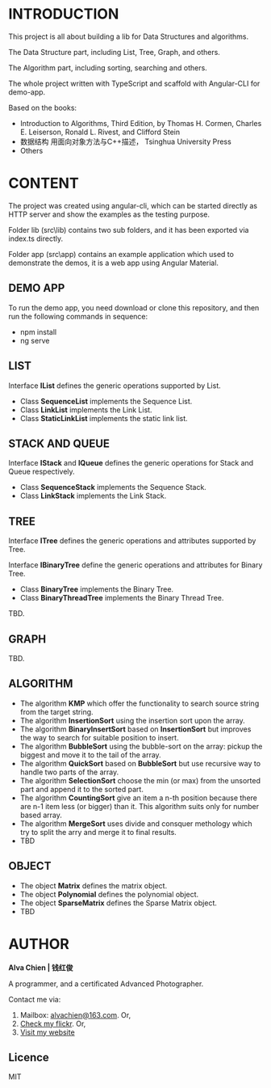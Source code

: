 # INTRODUCTION
This project is all about building a lib for Data Structures and algorithms. 

The Data Structure part, including List, Tree, Graph, and others. 

The Algorithm part, including sorting, searching and others. 

The whole project written with TypeScript and scaffold with Angular-CLI for demo-app.

Based on the books:
- Introduction to Algorithms, Third Edition, by Thomas H. Cormen, Charles E. Leiserson, Ronald L. Rivest, and Clifford Stein
- 数据结构 用面向对象方法与C++描述， Tsinghua University Press
- Others

# CONTENT
The project was created using angular-cli, which can be started directly as HTTP server and show the examples as the testing purpose.

Folder lib (src\lib) contains two sub folders, and it has been exported via index.ts directly.

Folder app (src\app) contains an example application which used to demonstrate the demos, it is a web app using Angular Material.

## DEMO APP
To run the demo app, you need download or clone this repository, and then run the following commands in sequence:
- npm install
- ng serve

## LIST
Interface **IList** defines the generic operations supported by List.

- Class **SequenceList** implements the Sequence List.
- Class **LinkList** implements the Link List.
- Class **StaticLinkList** implements the static link list.

## STACK AND QUEUE
Interface **IStack** and **IQueue** defines the generic operations for Stack and Queue respectively.

- Class **SequenceStack** implements the Sequence Stack.
- Class **LinkStack** implements the Link Stack.

## TREE
Interface **ITree** defines the generic operations and attributes supported by Tree.

Interface **IBinaryTree** define the generic operations and attributes for Binary Tree.

- Class **BinaryTree** implements the Binary Tree.
- Class **BinaryThreadTree** implements the Binary Thread Tree.

TBD.

## GRAPH
TBD.

## ALGORITHM
- The algorithm **KMP** which offer the functionality to search source string from the target string.
- The algorithm **InsertionSort** using the insertion sort upon the array.
- The algorithm **BinaryInsertSort** based on **InsertionSort** but improves the way to search for suitable position to insert.
- The algorithm **BubbleSort** using the bubble-sort on the array: pickup the biggest and move it to the tail of the array.
- The algorithm **QuickSort** based on **BubbleSort** but use recursive way to handle two parts of the array.
- The algorithm **SelectionSort** choose the min (or max) from the unsorted part and append it to the sorted part.
- The algorithm **CountingSort** give an item a n-th position because there are n-1 item less (or bigger) than it. This algorithm suits only for number based array.
- The algorithm **MergeSort** uses divide and consquer methology which try to split the arry and merge it to final results.
- TBD 

## OBJECT
- The object **Matrix** defines the matrix object.
- The object **Polynomial** defines the polynomial object.
- The object **SparseMatrix** defines the Sparse Matrix object.
- TBD

# AUTHOR
**Alva Chien | 钱红俊**

A programmer, and a certificated Advanced Photographer.  
 
Contact me via:

1. Mailbox: alvachien@163.com. Or,
2. [Check my flickr](http://www.flickr.com/photos/alvachien). Or,
3. [Visit my website](http://www.alvachien.com)

## Licence
MIT
